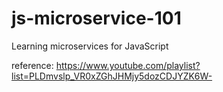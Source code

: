# js-microservice-101
Learning microservices for JavaScript 

reference: https://www.youtube.com/playlist?list=PLDmvslp_VR0xZGhJHMjy5dozCDJYZK6W-
